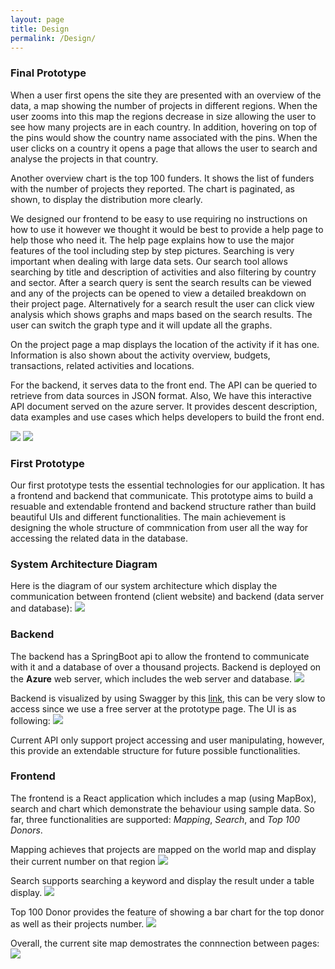 ```yaml
---
layout: page
title: Design
permalink: /Design/
---
```


### Final Prototype
When a user first opens the site they are presented with an overview of the data, a map showing the number of projects in different regions. When the user zooms into this map the regions decrease in size allowing the user to see how many projects are in each country. In addition, hovering on top of the pins would show the country name associated with the pins. When the user clicks on a country it opens a page that allows the user to search and analyse the projects in that country.

Another overview chart is the top 100 funders. It shows the list of funders with the number of projects they reported. The chart is paginated, as shown, to display the distribution more clearly.

We designed our frontend to be easy to use requiring no instructions on how to use it however we thought it would be best to provide a help page to help those who need it. The help page explains how to use the major features of the tool including step by step pictures.
Searching is very important when dealing with large data sets. Our search tool allows searching by title and description of activities and also filtering by country and sector. After a search query is sent the search results can be viewed and any of the projects can be opened to view a detailed breakdown on their project page. Alternatively for a search result the user can click view analysis which shows graphs and maps based on the search results. The user can switch the graph type and it will update all the graphs.

On the project page a map displays the location of the activity if it has one. Information is also shown about the activity overview, budgets, transactions, related activities and locations.

For the backend, it serves data to the front end. The API can be queried to retrieve from data sources in JSON format. Also, We have this interactive API document served on the azure server. It provides descent description, data examples and use cases which helps developers to build the front end.



![]({{site.baseurl}}/images/architecture.png)
![]({{site.baseurl}}/images/sitemap2.png)

### First Prototype
Our first prototype tests the essential technologies for our application.
It has a frontend and backend that communicate.
This prototype aims to build a resuable and extendable frontend and backend structure rather than build beautiful UIs and different functionalities.
The main achievement is designing the whole structure of commnication from user all the way for accessing the related data in the database.

### System Architecture Diagram
Here is the diagram of our system architecture which display the communication between frontend (client website) and backend (data server and database):
![]({{site.baseurl}}/images/architecture.jpg)

### Backend
The backend has a SpringBoot api to allow the frontend to communicate with it and a database of over a thousand projects.
Backend is deployed on the **Azure** web server, which includes the web server and database. 
![]({{site.baseurl}}/images/back-azure.jpg)

Backend is visualized by using Swagger by this [link](http://mapping-tool-api.azurewebsites.net/swagger-ui.html#/), this can be very slow to 
access since we use a free server at the prototype page. The UI is as following:
![]({{site.baseurl}}/images/back-ui.jpg)

Current API only support project accessing and user manipulating, however, this provide an extendable structure for future possible functionalities.

### Frontend

The frontend is a React application which includes a map (using MapBox), search and chart which demonstrate the behaviour using sample data.
So far, three functionalities are supported: *Mapping*, *Search*, and *Top 100 Donors*.

Mapping achieves that projects are mapped on the world map and display their current number on that region
![]({{site.baseurl}}/images/front-map.jpg)

Search supports searching a keyword and display the result under a table display.
![]({{site.baseurl}}/images/front-search.jpg)

Top 100 Donor provides the feature of showing a bar chart for the top donor as well as their projects number.
![]({{site.baseurl}}/images/front-top.jpg)

Overall, the current site map demostrates the connnection between pages:
![]({{site.baseurl}}/images/sitemap.png)
